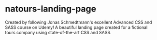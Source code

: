 # natours-landing-page

Created by following Jonas Schmedtmann's excellent Advanced CSS and SASS course on Udemy! A beautiful landing page created for a fictional tours company using state-of-the-art CSS and SASS.
